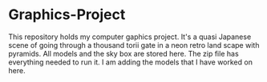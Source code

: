 # Graphics-Project

This repository holds my computer gaphics project.
It's a quasi Japanese scene of going through a thousand torii gate in a neon retro land scape with pyramids.
All models and the sky box are stored here.
The zip file has everything needed to run it.
I am adding the models that I have worked on here.

